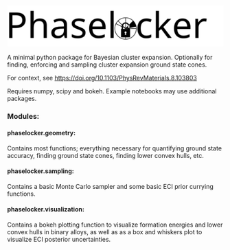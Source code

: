 ![Logo](https://raw.githubusercontent.com/deober/phaselocker/f16ed50974a8bac16e6201ef7cdf5cfb368dbcf6/phaselocker_logo_with_text.svg?token=AMM2ZZUYVKP3BIWGFTOTASLHSAHZU)

A minimal python package for Bayesian cluster expansion. Optionally for finding, enforcing and sampling cluster expansion ground state cones.

For context, see https://doi.org/10.1103/PhysRevMaterials.8.103803 

Requires numpy, scipy and bokeh. Example notebooks may use additional packages. 

### Modules:  

#### phaselocker.geometry:  
  Contains most functions; everything necessary for quantifying ground state accuracy, finding ground state cones, finding lower convex hulls, etc.  
  
#### phaselocker.sampling:  
  Contains a basic Monte Carlo sampler and some basic ECI prior currying functions.  
  
#### phaselocker.visualization:  
  Contains a bokeh plotting function to visualize formation energies and lower convex hulls in binary alloys, as well as as a box and whiskers plot to visualize ECI posterior uncertainties. 
